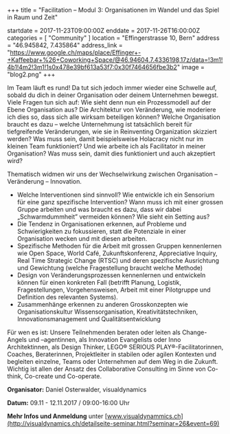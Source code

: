 +++
title = "Facilitation – Modul 3: Organisationen im Wandel und das Spiel in Raum und Zeit"

startdate = 2017-11-23T09:00:00Z
enddate = 2017-11-26T16:00:00Z
categories = [ "Community" ]
location = "Effingerstrasse 10, Bern"
address = "46.945842, 7.435864"
address_link = "https://www.google.ch/maps/place/Effinger+-+Kaffeebar+%26+Coworking+Space/@46.94604,7.4336198,17z/data=!3m1!4b1!4m2!3m1!1s0x478e39bf613a53f7:0x30f7464656fbe3b2"
image = "blog2.png"
+++


Im Team läuft es rund! Da tut sich jedoch immer wieder eine Schwelle auf, sobald du dich in deiner Organisation oder deinem Unternehmen bewegst. Viele Fragen tun sich auf: Wie sieht denn nun ein Prozessmodell auf der Ebene Organisation aus? Die Architektur von Veränderung, wie moderiere ich dies so, dass sich alle wirksam beteiligen können? Welche Organisation braucht es dazu – welche Unternehmung ist tatsächlich bereit für tiefgreifende Veränderungen, wie sie in Reinventing Organization skizziert werden? Was muss sein, damit beispielsweise Holacracy nicht nur im kleinen Team funktioniert? Und wie arbeite ich als Facilitator in meiner Organisation? Was muss sein, damit dies funktioniert und auch akzeptiert wird?

Thematisch widmen wir uns der Wechselwirkung zwischen Organisation – Veränderung – Innovation.

- Welche Interventionen sind sinnvoll? Wie entwickle ich ein Sensorium für eine ganz spezifische Intervention? Wann muss ich mit einer grossen Gruppe arbeiten und was braucht es dazu, dass wir dabei „Schwarmdummheit” vermeiden können? Wie sieht ein Setting aus?
- Die Tendenz in Organisationen erkennen, auf Probleme und Schwierigkeiten zu fokussieren, statt die Potenziale in einer Organisation wecken und mit diesen arbeiten.
- Spezifische Methoden für die Arbeit mit grossen Gruppen kennenlernen wie Open Space, World Café, Zukunftskonferenz, Appreciative Inquiry, Real Time Strategic Change (RTSC) und deren spezifische Ausrichtung und Gewichtung (welche Fragestellung braucht welche Methode)
- Design von Veränderungsprozessen kennenlernen und entwickeln können für einen konkreten Fall (betrifft Planung, Logistik, Fragestellungen, Vorgehensweisen, Arbeit mit einer Pilotgruppe und Definition des relevanten Systems).
- Zusammenhänge erkennen zu anderen Grosskonzepten wie Organisationskultur Wissensorganisation, Kreativitätstechniken, Innovationsmanagement und Qualitätsentwicklung


Für wen es ist: Unsere Teilnehmenden beraten oder leiten als Change-Angels und –agentinnen, als Innovation Evangelists oder Inno Architektinnen, als Design Thinker, LEGO® SERIOUS PLAY®-Facilitatorinnen, Coaches, Beraterinnen, Projektleiter in stabilen oder agilen Kontexten und begleiten einzelne, Teams oder Unternehmen auf dem Weg in die Zukunft. Wichtig ist allen der Ansatz des Collaborative Consulting im Sinne von Co-think, Co-create und Co-operate.


**Organisator:** Daniel Osterwalder, visualdynamics

**Datum:** 09.11 - 12.11.2017	/ 09:00-16:00 Uhr

**Mehr Infos und Anmeldung** unter
[www.visualdynammics.ch](http://visualdynamics.ch/detailseite-seminar.html?seminar=26&event=69)

